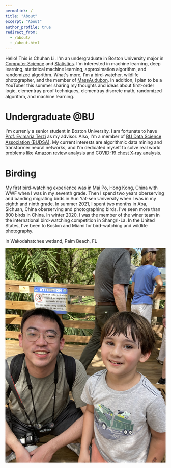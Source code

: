 ```yaml
---
permalink: /
title: "About"
excerpt: "About"
author_profile: true
redirect_from: 
  - /about/
  - /about.html
---
```


Hello! This is Chuhan Li. I'm an undergraduate in Boston University major in [Computer Science](https://www.bu.edu/cs/) and [Statistics](https://www.bu.edu/stat/). I'm interested in machine learning, deep learning, statistical machine learning, approximation algorithm, and randomized algorithm. What's more, I'm a bird-watcher, wildlife photographer, and the member of [MassAudubon](https://www.massaudubon.org). In addition, I plan to be a YouTuber this summer sharing my thoughts and ideas about first-order logic, elementray proof techniques, elementray discrete math, randomized algorithm, and machine learning. 


Undergraduate @BU
======
I'm currenly a senior student in Boston University. I am fortunate to have [Prof. Evimaria Terzi](http://cs-people.bu.edu/evimaria/) as my advisor. Also, I'm a member of [BU Data Science Association (BUDSA)](https://www.budatasci.com/about). My current interests are algorithmic data mining and transformer neural networks, and I'm dedicated myself to solve real world problems like [Amazon review analysis](https://www.kaggle.com/datasets/saurav9786/amazon-product-reviews) and [COVID-19 chest X-ray analysis](https://www.kaggle.com/datasets/tawsifurrahman/covid19-radiography-database).



Birding
======
My first bird-watching experience was in [Mai Po](https://www.wwf.org.hk/en/wetlands/mai-po/), Hong Kong, China with WWF when I was in my seventh grade. Then I spend two years oberserving and banding migrating birds in Sun Yat-sen University when I was in my eighth and ninth grade.  In summer 2021, I spent two months in Aba, Sichuan, China oberserving and photographing birds. I've seen more than 800 birds in China. In winter 2020, I was the member of the winer team in the international bird-watching competition in Shangri-La. In the United States, I've been to Boston and Miami for bird-watching and wildlife photography. 

In Wakodahatchee wetland, Palm Beach, FL

![Editing a markdown file for a talk](/images/with_kid.jpeg)
